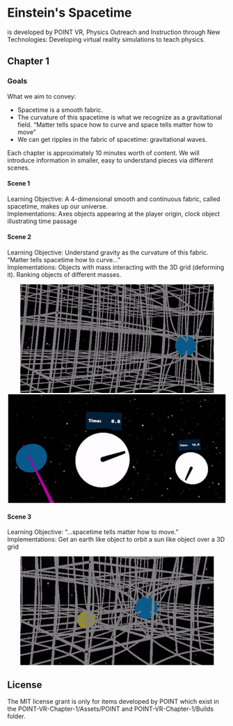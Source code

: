 # Einstein's Spacetime
is developed by POINT VR, Physics Outreach and Instruction through New Technologies: Developing virtual reality simulations to teach physics.

## Chapter 1
### Goals
What we aim to convey:
* Spacetime is a smooth fabric. 
* The curvature of this spacetime is what we recognize as a gravitational field. “Matter tells space how to curve and space tells matter how to move”
* We can get ripples in the fabric of spacetime: gravitational waves.

Each chapter is approximately 10 minutes worth of content. We will introduce information in smaller, easy to understand pieces via different scenes.
#### Scene 1
Learning Objective: A 4-dimensional smooth and continuous fabric, called spacetime, makes up our universe. <br />
Implementations: Axes objects appearing at the player origin, clock object illustrating time passage
#### Scene 2
Learning Objective: Understand gravity as the curvature of this fabric. “Matter tells spacetime how to curve…” <br />
Implementations: Objects with mass interacting with the 3D grid (deforming it). Ranking objects of different masses.

<p align="center">
  <img src="files_for_README/ASEE-demo-grid.gif" alt="Mass interacting with Space" />
  <img src="files_for_README/ASEE-demo-clocks.gif" alt="Mass interacting with Time" />
</p>

#### Scene 3
Learning Objective: “...spacetime tells matter how to move.” <br />
Implementations: Get an earth like object to orbit a sun like object over a 3D grid

<p align="center">
  <img src="files_for_README/ASEE-demo-orbits.gif" alt="Mass interacting with other Mass" />
</p>

## License
The MIT license grant is only for items developed by POINT which exist in the POINT-VR-Chapter-1/Assets/POINT and POINT-VR-Chapter-1/Builds folder.
